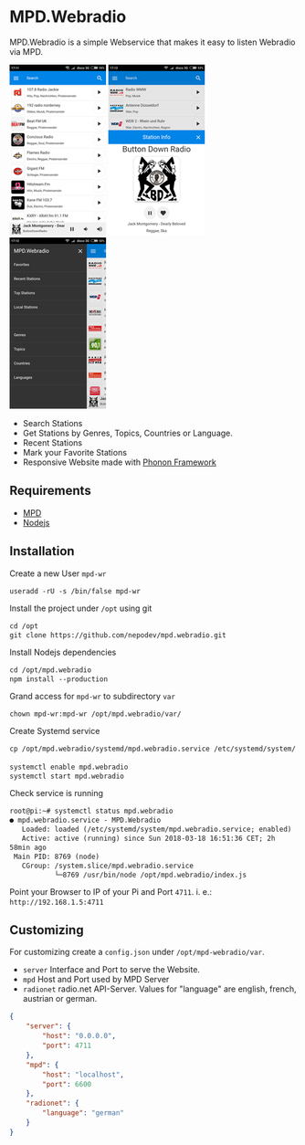 # MPD.Webradio

MPD.Webradio is a simple Webservice that makes it easy to listen Webradio via MPD.

![Liste](img/01_list.png "Liste")
![Liste](img/02_info.png "Liste")
![Liste](img/03_sidepanel.png "Liste")

* Search Stations
* Get Stations by Genres, Topics, Countries or Language.
* Recent Stations
* Mark your Favorite Stations
* Responsive Website made with [Phonon Framework](http://phonon.quarkdev.com/)

## Requirements

* [MPD](https://www.musicpd.org/)
* [Nodejs](https://nodejs.org/en/)

## Installation

Create a new User `mpd-wr`

```console
useradd -rU -s /bin/false mpd-wr
```

Install the project under `/opt` using git

```console
cd /opt
git clone https://github.com/nepodev/mpd.webradio.git
```

Install Nodejs dependencies

```console
cd /opt/mpd.webradio
npm install --production
```

Grand access for `mpd-wr` to subdirectory  `var`

```console
chown mpd-wr:mpd-wr /opt/mpd.webradio/var/
```

Create Systemd service

```console
cp /opt/mpd.webradio/systemd/mpd.webradio.service /etc/systemd/system/

systemctl enable mpd.webradio
systemctl start mpd.webradio
```

Check service is running

```console
root@pi:~# systemctl status mpd.webradio
● mpd.webradio.service - MPD.Webradio
   Loaded: loaded (/etc/systemd/system/mpd.webradio.service; enabled)
   Active: active (running) since Sun 2018-03-18 16:51:36 CET; 2h 58min ago
 Main PID: 8769 (node)
   CGroup: /system.slice/mpd.webradio.service
           └─8769 /usr/bin/node /opt/mpd.webradio/index.js
```

Point your Browser to IP of your Pi and Port `4711`.
i. e.: `http://192.168.1.5:4711`

## Customizing

For customizing create a `config.json` under `/opt/mpd-webradio/var`.

* `server` Interface and Port to serve the Website.
* `mpd` Host and Port used by MPD Server
* `radionet` radio.net API-Server. Values for "language" are english, french, austrian or german.

```json
{
    "server": {
        "host": "0.0.0.0",
        "port": 4711
    },
    "mpd": {
        "host": "localhost",
        "port": 6600
    },
    "radionet": {
        "language": "german"
    }
}
```
